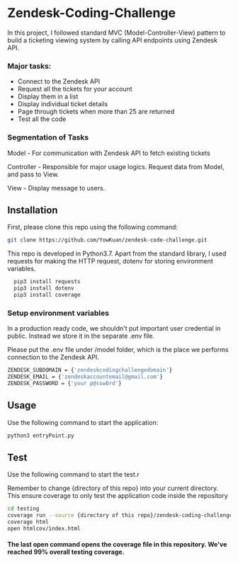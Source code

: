 
# Zendesk-Coding-Challenge

In this project, I followed standard MVC (Model-Controller-View) pattern to build a ticketing viewing system by calling API endpoints using Zendesk API.


### Major tasks:

- Connect to the Zendesk API
- Request all the tickets for your account
- Display them in a list
- Display individual ticket details
- Page through tickets when more than 25 are returned
- Test all the code


### Segmentation of Tasks 

Model - For communication with Zendesk API to fetch existing tickets 

Controller - Responsible for major usage logics. Request data from Model, and pass to View.

View - Display message to users.


## Installation
First, please clone this repo using the following command:

```bash
git clone https://github.com/YowKuan/zendesk-code-challenge.git
```


This repo is developed in Python3.7. 
Apart from the standard library, I used requests for making the HTTP request,
dotenv for storing environment variables.

```bash
  pip3 install requests
  pip3 install dotenv
  pip3 install coverage
```

### Setup environment variables
In a production ready code, we shouldn't put important user credential in public. 
Instead we store it in the separate .env file.

Please put the .env file under /model folder, which is the place we performs connection to the Zendesk API.

```bash
ZENDESK_SUBDOMAIN = {'zendeskcodingchallengedomain'}
ZENDESK_EMAIL = {'zendeskaccountemail@gmail.com'}
ZENDESK_PASSWORD = {'your p@ssw0rd'}
```
    
## Usage

Use the following command to start the application:

```bash
python3 entryPoint.py
```


## Test

Use the following command to start the test.r

Remember to change {directory of this repo} into your current directory. This ensure coverage to only test the application code inside the repository

```bash
cd testing
coverage run --source {directory of this repo}/zendesk-coding-challenge testTicketViewer.py
coverage html
open htmlcov/index.html
```

#### The last open command opens the coverage file in this repository. We've reached 99% overall testing coverage. 



